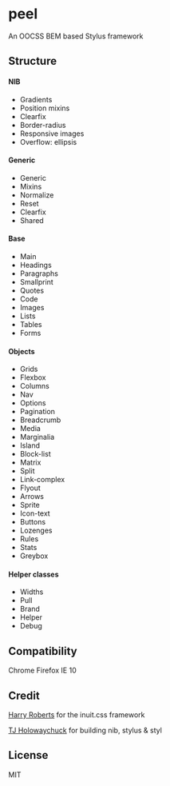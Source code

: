 # peel


An OOCSS BEM based Stylus framework 

## Structure

#### NIB
- Gradients
- Position mixins
- Clearfix
- Border-radius
- Responsive images
- Overflow: ellipsis

#### Generic
- Generic
- Mixins
- Normalize
- Reset
- Clearfix
- Shared

#### Base
- Main
- Headings
- Paragraphs
- Smallprint
- Quotes
- Code
- Images
- Lists
- Tables
- Forms

#### Objects
- Grids
- Flexbox
- Columns
- Nav
- Options
- Pagination
- Breadcrumb
- Media
- Marginalia
- Island
- Block-list
- Matrix
- Split
- Link-complex
- Flyout
- Arrows
- Sprite
- Icon-text
- Buttons
- Lozenges
- Rules
- Stats
- Greybox

#### Helper classes
- Widths
- Pull
- Brand
- Helper
- Debug

## Compatibility
Chrome
Firefox
IE 10

## Credit
[Harry Roberts](https://github.com/csswizardry) for the inuit.css framework

[TJ Holowaychuck](https://github.com/visionmedia) for building nib, stylus & styl

## License
MIT

